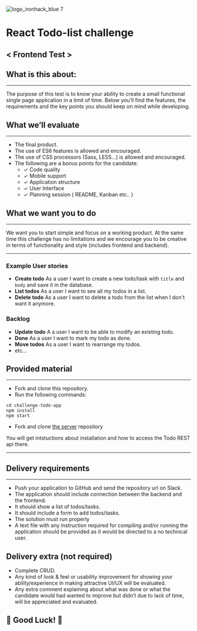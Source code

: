 ![logo_ironhack_blue 7](https://user-images.githubusercontent.com/23629340/40541063-a07a0a8a-601a-11e8-91b5-2f13e4e6b441.png)

# React Todo-list challenge
## < Frontend Test >

## What is this about:
----
 The purpose of this test is to know your ability to create a small functional single page application in a limit of time. Below you’ll find the features, the requirements and the key points you should keep on mind while developing.

## What we’ll evaluate
----
- The final product.
- The use of ES6 features is allowed and encouraged.
- The use of CSS processors (Sass, LESS...) is allowed and encouraged.
- The following are a bonus points for the candidate:
  - ✓ Code quality
  - ✓ Mobile support
  - ✓ Application structure
  - ✓ User Interface
  - ✓ Planning session ( README, Kanban etc.. )

## What we want you to do
---
We want you to start simple and focus on a working product. At the same time this challenge has no limitations and we encourage you to be creative in terms of functionality and style (includes frontend and backend).

---
### Example User stories
- **Create todo** As a user I want to create a new todo/task with `title` and `body` and save it in the database.
- **List todos** As a user I want to see all my todos in a list.
- **Delete todo** As a user I want to delete a todo from the list when I don't want it anymore.

### Backlog
- **Update todo** A a user I want to be able to modify an existing todo.
- **Done** As a user I want to mark my todo as done.
- **Move todos** As a user I want to rearrange my todos.
- etc...

## Provided material
---

- Fork and clone this repository.
- Run the following commands:
```
cd challenge-todo-app
npm install
npm start
```

- Fork and clone [the server](https://github.com/ironhackbcn/challenge-todo-api) repository

You will get intstuctions about installation and how to access the Todo REST api there.

---

## Delivery requirements
---
- Push your application to GitHub and send the repository url on Slack.
- The application should include connection between the backend and the frontend.
- It should show a list of todos/tasks.
- It should include a form to add todos/tasks.
- The solution must run properly
- A text file with any instruction required for compiling and/or running the application should be provided as it would be directed to a no technical user.

## Delivery extra (not required)
- Complete CRUD.
- Any kind of look & feel or usability improvement for showing your ability/experience in making attractive UI/UX will be evaluated.
- Any extra comment explaining about what was done or what the candidate would had wanted to improve but didn’t due to lack of time, will be appreciated and evaluated.

## 🤩 Good Luck! 🤩
